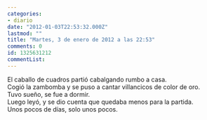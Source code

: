 ```yaml
---
categories:
- diario
date: "2012-01-03T22:53:32.000Z"
lastmod: ""
title: "Martes, 3 de enero de 2012 a las 22:53"
comments: 0
id: 1325631212
commentList:
---
```


El caballo de cuadros partió cabalgando rumbo a casa.   
Cogió la zambomba y se puso a cantar villancicos de color de oro.  
Tuvo sueño, se fue a dormir.  
Luego leyó, y se dio cuenta que quedaba menos para la partida.  
Unos pocos de días, solo unos pocos.